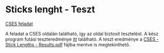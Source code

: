 # Sticks lenght - Teszt
[CSES feladat](https://cses.fi/problemset/task/1074)

A feladat a CSES oldalán található,  így az oldal biztosít tesztelést. A kész program futási teszteredménye [itt](https://cses.fi/problemset/result/10589467/) található.
A teszt eredménye a [CSES - Stick Lengths - Results.pdf](https://github.com/tonyk79/SZTE-PrgAlgoTan/blob/main/Kereses-Rendezes-Moho/CSES%20-%20Stick%20Lengths%20-%20Results.pdf) fájlba mentve is megtekinthető. 
